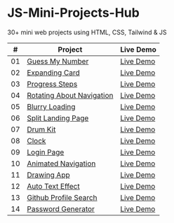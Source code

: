 # JS-Mini-Projects-Hub

30+ mini web projects using HTML, CSS, Tailwind & JS

|  #  | Project                                                                                                            | Live Demo                                                                                |
| :-: | ------------------------------------------------------------------------------------------------------------------ | ---------------------------------------------------------------------------------------- |
| 01  | [Guess My Number](https://github.com/sazit96/JS-Mini-Projects-Hub/tree/main/GuessMyNumber)                         | [Live Demo](https://sazit96.github.io/JS-Mini-Projects-Hub/GuessMyNumber/)               |
| 02  | [Expanding Card](https://github.com/sazit96/JS-Mini-Projects-Hub/tree/main/ExpandingCard)                          | [Live Demo](https://sazit96.github.io/JS-Mini-Projects-Hub/ExpandingCard/)               |
| 03  | [Progress Steps](https://github.com/sazit96/JS-Mini-Projects-Hub/tree/main/ProgressSteps)                          | [Live Demo](https://sazit96.github.io/JS-Mini-Projects-Hub/ProgressSteps/)               |
| 04  | [Rotating About Navigation](https://github.com/sazit96/JS-Mini-Projects-Hub/tree/main/RotatingNavigationAnimation) | [Live Demo](https://sazit96.github.io/JS-Mini-Projects-Hub/RotatingNavigationAnimation/) |
| 05  | [Blurry Loading](https://github.com/sazit96/JS-Mini-Projects-Hub/tree/main/BlurryLoading)                          | [Live Demo](https://sazit96.github.io/JS-Mini-Projects-Hub/BlurryLoading/)               |
| 06  | [Split Landing Page ](https://github.com/sazit96/JS-Mini-Projects-Hub/tree/main/SplitLandingPage)                  | [Live Demo](https://sazit96.github.io/JS-Mini-Projects-Hub/SplitLandingPage/)            |
| 07  | [Drum Kit ](https://github.com/sazit96/JS-Mini-Projects-Hub/tree/main/DrumKit)                                     | [Live Demo](https://sazit96.github.io/JS-Mini-Projects-Hub/DrumKit/)                     |
| 08  | [Clock ](https://github.com/sazit96/JS-Mini-Projects-Hub/tree/main/CSSJSClock)                                     | [Live Demo](https://sazit96.github.io/JS-Mini-Projects-Hub/CSSJSClock/)                  |
| 09  | [Login Page ](https://github.com/sazit96/JS-Mini-Projects-Hub/tree/main/LoginPage)                                 | [Live Demo](https://sazit96.github.io/JS-Mini-Projects-Hub/LoginPage/)                   |
| 10  | [Animated Navigation ](https://github.com/sazit96/JS-Mini-Projects-Hub/tree/main/AnimatedNavigation)               | [Live Demo](https://sazit96.github.io/JS-Mini-Projects-Hub/AnimatedNavigation/)          |
| 11  | [Drawing App ](https://github.com/sazit96/JS-Mini-Projects-Hub/tree/main/DrawingApp)                               | [Live Demo](https://sazit96.github.io/JS-Mini-Projects-Hub/DrawingApp/)                  |
| 12  | [Auto Text Effect ](https://github.com/sazit96/JS-Mini-Projects-Hub/tree/main/AutoTextEffect)                      | [Live Demo](https://sazit96.github.io/JS-Mini-Projects-Hub/AutoTextEffect/)              |
| 13  | [Github Profile Search ](https://github.com/sazit96/JS-Mini-Projects-Hub/tree/main/GithubProfilesSearch)           | [Live Demo](https://sazit96.github.io/JS-Mini-Projects-Hub/GithubProfilesSearch/)        |
| 14  | [Password Generator ](https://github.com/sazit96/JS-Mini-Projects-Hub/tree/main/PasswordGenerator)                 | [Live Demo](https://sazit96.github.io/JS-Mini-Projects-Hub/PasswordGenerator/)           |
